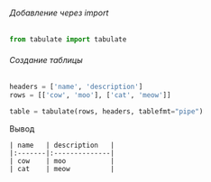 ###### Добавление через import
```python
from tabulate import tabulate
```

###### Создание таблицы
```python
headers = ['name', 'description']
rows = [['cow', 'moo'], ['cat', 'meow']]

table = tabulate(rows, headers, tablefmt="pipe")
```

Вывод
```
| name   | description   |
|:-------|:--------------|
| cow    | moo           |
| cat    | meow          |
```


